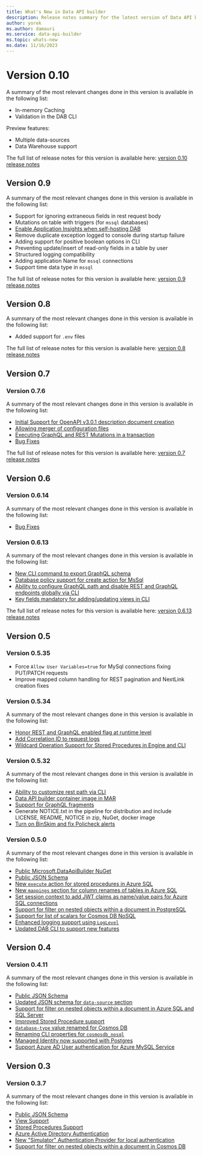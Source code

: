 ```yaml
---
title: What's New in Data API builder 
description: Release notes summary for the latest version of Data API builder is available here.  
author: yorek 
ms.author: damauri
ms.service: data-api-builder 
ms.topic: whats-new 
ms.date: 11/16/2023
---
```


# Version 0.10

A summary of the most relevant changes done in this version is available in the following list:

- In-memory Caching
- Validation in the DAB CLI

Preview features:

- Multiple data-sources
- Data Warehouse support

The full list of release notes for this version is available here: [version 0.10 release notes](whats-new-0-10.md)

## Version 0.9

A summary of the most relevant changes done in this version is available in the following list:

- Support for ignoring extraneous fields in rest request body 
- Mutations on table with triggers (for `mssql` databases)
- [Enable Application Insights when self-hosting DAB](../use-application-insights.md)
- Remove duplicate exception logged to console during startup failure
- Adding support for positive boolean options in CLI
- Preventing update/insert of read-only fields in a table by user
- Structured logging compatibility
- Adding application Name for `mssql` connections
- Support time data type in `mssql`

The full list of release notes for this version is available here: [version 0.9 release notes](whats-new-0-9.md)

## Version 0.8

A summary of the most relevant changes done in this version is available in the following list:

- Added support for `.env` files 

The full list of release notes for this version is available here: [version 0.8 release notes](whats-new-0-8.md)

## Version 0.7

### Version 0.7.6

A summary of the most relevant changes done in this version is available in the following list:

- [Initial Support for OpenAPI v3.0.1 description document creation](whats-new-0-7-6.md#initial-support-for-openapi-v3-0-1-description-document-creation)
- [Allowing merger of configuration files](whats-new-0-7-6.md#allowing-merger-of-configuration-files)
- [Executing GraphQL and REST Mutations in a transaction](whats-new-0-7-6.md#executing-graphql-and-rest-mutations-in-a-transaction)
- [Bug Fixes](whats-new-0-7-6.md#bug-fixes)

The full list of release notes for this version is available here: [version 0.7 release notes](whats-new-0-7-6.md)

## Version 0.6

### Version 0.6.14

A summary of the most relevant changes done in this version is available in the following list:

- [Bug Fixes](whats-new-0-6-14.md#bug-fixes)

### Version 0.6.13

A summary of the most relevant changes done in this version is available in the following list:

- [New CLI command to export GraphQL schema](whats-new-0-6-13.md#new-cli-command-to-export-graphql-schema)
- [Database policy support for create action for MsSql](whats-new-0-6-13.md#database-policy-support-for-create-action-for-mssql)
- [Ability to configure GraphQL path and disable REST and GraphQL endpoints globally via CLI](whats-new-0-6-13.md#ability-to-configure-graphql-path-and-disable-rest-and-graphql-endpoints-globally-via-cli)
- [Key fields mandatory for adding/updating views in CLI](whats-new-0-6-13.md#key-fields-mandatory-for-adding-and-updating-views-in-cli)

The full list of release notes for this version is available here: [version 0.6.13 release notes](whats-new-0-6-13.md)

## Version 0.5

### Version 0.5.35

- Force `Allow User Variables=true` for MySql connections fixing PUT/PATCH requests
- Improve mapped column handling for REST pagination and NextLink creation fixes

### Version 0.5.34

A summary of the most relevant changes done in this version is available in the following list:

- [Honor REST and GraphQL enabled flag at runtime level](whats-new-0-5-34.md#honor-rest-and-graphql-enabled-flag-at-runtime-level)
- [Add Correlation ID to request logs](whats-new-0-5-34.md#add-correlation-id-to-request-logs)
- [Wildcard Operation Support for Stored Procedures in Engine and CLI](whats-new-0-5-34.md#wildcard-operation-support-for-stored-procedures-in-engine-and-cli)

### Version 0.5.32

A summary of the most relevant changes done in this version is available in the following list:

- [Ability to customize rest path via CLI](whats-new-0-5-32.md#ability-to-customize-rest-path-via-cli)
- [Data API builder container image in MAR](whats-new-0-5-32.md#data-api-builder-container-image-in-mar)
- [Support for GraphQL fragments](whats-new-0-5-32.md#support-for-graphql-fragments)
- Generate NOTICE.txt in the pipeline for distribution and include LICENSE, README, NOTICE in zip, NuGet, docker image
- [Turn on BinSkim and fix Policheck alerts](whats-new-0-5-32.md#turn-on-binskim-and-fix-policheck-alerts)

### Version 0.5.0

A summary of the most relevant changes done in this version is available in the following list:

- [Public Microsoft.DataApiBuilder NuGet](whats-new-0-5-0.md#public-microsoftdataapibuilder-nuget)
- [Public JSON Schema](whats-new-0-5-0.md#public-json-schema)
- [New `execute` action for stored procedures in Azure SQL](whats-new-0-5-0.md#new-execute-action-for-stored-procedures-in-azure-sql)
- [New `mappings` section for column renames of tables in Azure SQL](whats-new-0-5-0.md#new-mappings-section)
- [Set session context to add JWT claims as name/value pairs for Azure SQL connections](whats-new-0-5-0.md#support-for-session-context-in-azure-sql)
- [Support for filter on nested objects within a document in PostgreSQL](whats-new-0-5-0.md#support-for-filter-on-nested-objects-within-a-document-in-postgresql)
- [Support for list of scalars for Cosmos DB NoSQL](whats-new-0-5-0.md#support-scalar-list-in-cosmos-db-nosql)
- [Enhanced logging support using `LogLevel`](whats-new-0-5-0.md#enhanced-logging-support-using-loglevel)
- [Updated DAB CLI to support new features](whats-new-0-5-0.md#updated-cli)

## Version 0.4

### Version 0.4.11

A summary of the most relevant changes done in this version is available in the following list:

- [Public JSON Schema](whats-new-0-4-11.md#public-json-schema)
- [Updated JSON schema for `data-source` section](whats-new-0-4-11.md#updated-json-schema-for-data-source-section)
- [Support for filter on nested objects within a document in Azure SQL and SQL Server](whats-new-0-4-11.md#support-for-filter-on-nested-objects-within-a-document-in-azure-sql-and-sql-server)
- [Improved Stored Procedure support](whats-new-0-4-11.md#improved-stored-procedure-support)
- [`database-type` value renamed for Cosmos DB](whats-new-0-4-11.md#database-type-value-renamed-for-cosmos-db)
- [Renaming CLI properties for `cosmosdb_nosql`](whats-new-0-4-11.md#renaming-cli-properties-for-cosmosdb_nosql)
- [Managed Identity now supported with Postgres](whats-new-0-4-11.md#managed-identity-now-supported-with-postgres)
- [Support Azure AD User authentication for Azure MySQL Service](whats-new-0-4-11.md#support-azure-ad-user-authentication-for-azure-mysql-service)

## Version 0.3

### Version 0.3.7

A summary of the most relevant changes done in this version is available in the following list:

- [Public JSON Schema](whats-new-0-3-7.md#public-json-schema)
- [View Support](whats-new-0-3-7.md#view-support)
- [Stored Procedures Support](whats-new-0-3-7.md#stored-procedures-support)
- [Azure Active Directory Authentication](whats-new-0-3-7.md#azure-active-directory-authentication)
- [New "Simulator" Authentication Provider for local authentication](whats-new-0-3-7.md#new-simulator-authentication-provider-for-local-authentication)
- [Support for filter on nested objects within a document in Cosmos DB](whats-new-0-3-7.md#support-for-filter-on-nested-objects-within-a-document-in-cosmos-db)
